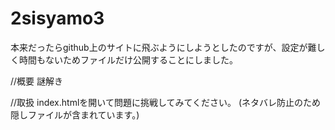 # 2sisyamo3
本来だったらgithub上のサイトに飛ぶようにしようとしたのですが、設定が難しく時間もないためファイルだけ公開することにしました。

//概要
謎解き

//取扱
index.htmlを開いて問題に挑戦してみてください。
(ネタバレ防止のため隠しファイルが含まれています。)
